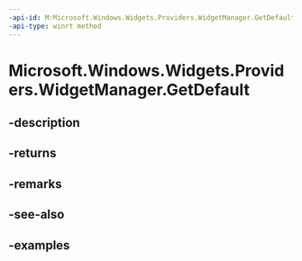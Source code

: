 ```yaml
---
-api-id: M:Microsoft.Windows.Widgets.Providers.WidgetManager.GetDefault
-api-type: winrt method
---
```


# Microsoft.Windows.Widgets.Providers.WidgetManager.GetDefault

<!--
public static Microsoft.Windows.Widgets.Providers.WidgetManager GetDefault ();
-->


## -description

## -returns

## -remarks

## -see-also

## -examples


